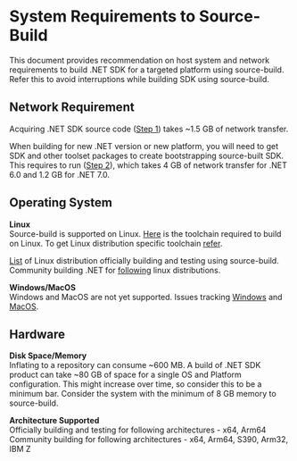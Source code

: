# System Requirements to Source-Build

This document provides recommendation on host system and network requirements to build .NET SDK for a targeted platform using source-build. Refer this to avoid interruptions while building SDK using source-build.  

## Network Requirement

Acquiring .NET SDK source code ([Step 1](https://github.com/dotnet/installer/blob/main/README.md#build-net-from-source-source-build)) takes ~1.5 GB of network transfer.  

When building for new .NET version or new platform, you will need to get SDK and other toolset packages to create bootstrapping source-built SDK. This requires to run ([Step 2](https://github.com/dotnet/installer/blob/main/README.md#build-net-from-source-source-build)), which takes 4 GB of network transfer for .NET 6.0 and 1.2 GB for .NET 7.0.

## Operating System

**Linux**  
Source-build is supported on Linux. [Here](https://github.com/dotnet/runtime/blob/main/docs/workflow/requirements/linux-requirements.md) is the toolchain required to build on Linux. To get Linux distribution specific toolchain [refer](https://github.com/dotnet/dotnet-buildtools-prereqs-docker/tree/main/src).  

[List](https://github.com/dotnet/installer/blob/release/7.0.1xx/src/SourceBuild/Arcade/eng/common/templates/job/source-build-run-tarball-build.yml#L12-L16) of Linux distribution officially building and testing using source-build.  
Community building .NET for [following](https://github.com/dotnet/source-build#net-in-linux-distributions) linux distributions.  

**Windows/MacOS**  
Windows and MacOS are not yet supported. Issues tracking [Windows](https://github.com/dotnet/source-build/issues/2910) and [MacOS](https://github.com/dotnet/source-build/issues/2909).

## Hardware

**Disk Space/Memory**  
Inflating to a repository can consume ~600 MB. A build of .NET SDK product can take ~80 GB of space for a single OS and Platform configuration. This might increase over time, so consider this to be a minimum bar.
Consider the system with the minimum of 8 GB memory to source-build.

**Architecture Supported**  
Officially building and testing for following architectures - x64, Arm64  
Community building for following architectures - x64, Arm64, S390, Arm32, IBM Z
